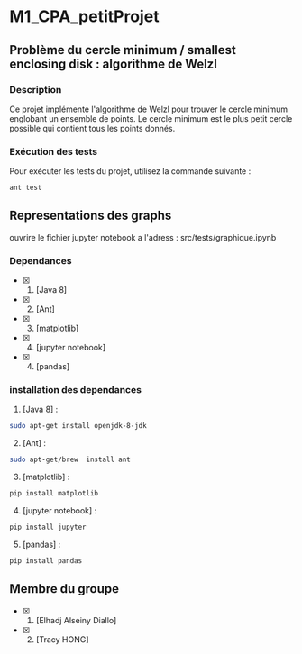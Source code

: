 # M1_CPA_petitProjet

## Problème du cercle minimum / smallest enclosing disk : algorithme de Welzl

### Description

Ce projet implémente l'algorithme de Welzl pour trouver le cercle minimum englobant un ensemble de points. Le cercle minimum est le plus petit cercle possible qui contient tous les points donnés.

### Exécution des tests

Pour exécuter les tests du projet, utilisez la commande suivante :

```bash
ant test
```

## Representations des graphs
ouvrire le fichier jupyter notebook a l'adress : src/tests/graphique.ipynb

### Dependances
- [x] 1.  [Java 8]
- [x] 2.  [Ant]
- [x] 3.  [matplotlib]
- [x] 4.  [jupyter notebook]
- [x] 4.  [pandas]

### installation des dependances
 1.  [Java 8] :
```bash 
sudo apt-get install openjdk-8-jdk
```
2.  [Ant] : 
```bash 
sudo apt-get/brew  install ant
```
3.  [matplotlib] : 
```bash 
pip install matplotlib
```
4.  [jupyter notebook] : 
```bash 
pip install jupyter
```
5.  [pandas] : 
```bash 
pip install pandas
```



## Membre du groupe
- [x] 1.  [Elhadj Alseiny Diallo] 
- [x] 2.  [Tracy HONG]
